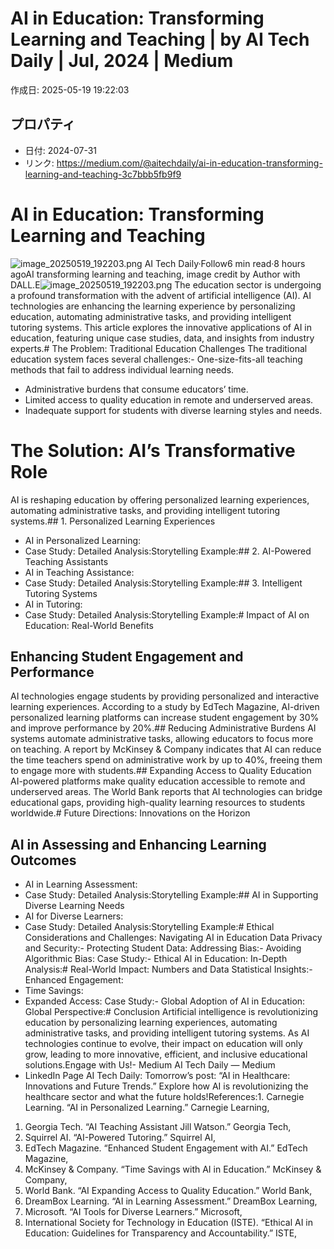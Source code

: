 # AI in Education: Transforming Learning and Teaching | by AI Tech Daily | Jul, 2024 | Medium

作成日: 2025-05-19 19:22:03

## プロパティ

- 日付: 2024-07-31
- リンク: https://medium.com/@aitechdaily/ai-in-education-transforming-learning-and-teaching-3c7bbb5fb9f9

# AI in Education: Transforming Learning and Teaching
![image_20250519_192203.png](../assets/image_20250519_192203.png)
AI Tech Daily·Follow6 min read·8 hours agoAI transforming learning and teaching, image credit by Author with DALL.E![image_20250519_192203.png](../assets/image_20250519_192203.png)
The education sector is undergoing a profound transformation with the advent of artificial intelligence (AI). AI technologies are enhancing the learning experience by personalizing education, automating administrative tasks, and providing intelligent tutoring systems. This article explores the innovative applications of AI in education, featuring unique case studies, data, and insights from industry experts.# The Problem: Traditional Education Challenges
The traditional education system faces several challenges:- One-size-fits-all teaching methods that fail to address individual learning needs.
- Administrative burdens that consume educators’ time.
- Limited access to quality education in remote and underserved areas.
- Inadequate support for students with diverse learning styles and needs.
# The Solution: AI’s Transformative Role
AI is reshaping education by offering personalized learning experiences, automating administrative tasks, and providing intelligent tutoring systems.## 1. Personalized Learning Experiences
- AI in Personalized Learning:
- Case Study:
Detailed Analysis:Storytelling Example:## 2. AI-Powered Teaching Assistants
- AI in Teaching Assistance:
- Case Study:
Detailed Analysis:Storytelling Example:## 3. Intelligent Tutoring Systems
- AI in Tutoring:
- Case Study:
Detailed Analysis:Storytelling Example:# Impact of AI on Education: Real-World Benefits
## Enhancing Student Engagement and Performance
AI technologies engage students by providing personalized and interactive learning experiences. According to a study by EdTech Magazine, AI-driven personalized learning platforms can increase student engagement by 30% and improve performance by 20%.## Reducing Administrative Burdens
AI systems automate administrative tasks, allowing educators to focus more on teaching. A report by McKinsey & Company indicates that AI can reduce the time teachers spend on administrative work by up to 40%, freeing them to engage more with students.## Expanding Access to Quality Education
AI-powered platforms make quality education accessible to remote and underserved areas. The World Bank reports that AI technologies can bridge educational gaps, providing high-quality learning resources to students worldwide.# Future Directions: Innovations on the Horizon
## AI in Assessing and Enhancing Learning Outcomes
- AI in Learning Assessment:
- Case Study:
Detailed Analysis:Storytelling Example:## AI in Supporting Diverse Learning Needs
- AI for Diverse Learners:
- Case Study:
Detailed Analysis:Storytelling Example:# Ethical Considerations and Challenges: Navigating AI in Education
Data Privacy and Security:- Protecting Student Data:
Addressing Bias:- Avoiding Algorithmic Bias:
Case Study:- Ethical AI in Education:
In-Depth Analysis:# Real-World Impact: Numbers and Data
Statistical Insights:- Enhanced Engagement:
- Time Savings:
- Expanded Access:
Case Study:- Global Adoption of AI in Education:
Global Perspective:# Conclusion
Artificial intelligence is revolutionizing education by personalizing learning experiences, automating administrative tasks, and providing intelligent tutoring systems. As AI technologies continue to evolve, their impact on education will only grow, leading to more innovative, efficient, and inclusive educational solutions.Engage with Us!- Medium AI Tech Daily — Medium
- LinkedIn Page AI Tech Daily: 
Tomorrow’s post: “AI in Healthcare: Innovations and Future Trends.” Explore how AI is revolutionizing the healthcare sector and what the future holds!References:1. Carnegie Learning. “AI in Personalized Learning.” Carnegie Learning, 
1. Georgia Tech. “AI Teaching Assistant Jill Watson.” Georgia Tech, 
1. Squirrel AI. “AI-Powered Tutoring.” Squirrel AI, 
1. EdTech Magazine. “Enhanced Student Engagement with AI.” EdTech Magazine, 
1. McKinsey & Company. “Time Savings with AI in Education.” McKinsey & Company, 
1. World Bank. “AI Expanding Access to Quality Education.” World Bank, 
1. DreamBox Learning. “AI in Learning Assessment.” DreamBox Learning, 
1. Microsoft. “AI Tools for Diverse Learners.” Microsoft, 
1. International Society for Technology in Education (ISTE). “Ethical AI in Education: Guidelines for Transparency and Accountability.” ISTE, 
